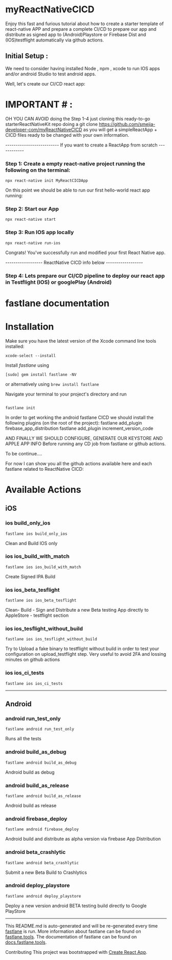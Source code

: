 # myReactNativeCICD

Enjoy this fast and furious tutorial about how to create a starter template of react-native APP and prepare a complete CI/CD to prepare our app and distribute as signed app to (Android)Playstore or Firebase Dist and (IOS)testflight automatically via github actions.



## Initial Setup :
We need to consider having installed Node , npm , xcode to run IOS apps and/or android  Studio to test android apps.

Well, let's create our CI/CD react app:

# IMPORTANT # :
OH YOU CAN AVOID doing the Step 1-4 just cloning this ready-to-go starterReactNativeKit repo doing a git clone https://github.com/smejia-developer-com/myReactNativeCICD as you will get a simpleReactApp + CICD files ready to be changed with your own information.


-------------------------- If you want to create a ReactApp from scratch ------------

### Step 1: Create a empty react-native project running the following on the terminal:

```
npx react-native init MyReactCICDApp
```


On this point we should be able to run our first hello-world react app running:

### Step 2: Start our App 
```
npx react-native start
```


### Step 3: Run IOS app locally
```
npx react-native run-ios
```


Congrats! You've successfully run and modified your first React Native app.


------------------  ReactNative CICD info below ------------------

### Step 4: Lets prepare our CI/CD pipeline to deploy our react app in Testflight (IOS) or googlePlay (Android)





fastlane documentation
================
# Installation

Make sure you have the latest version of the Xcode command line tools installed:

```
xcode-select --install
```

Install _fastlane_ using
```
[sudo] gem install fastlane -NV
```
or alternatively using `brew install fastlane`


Navigate your terminal to your project's directory and run
```

fastlane init
```

In order to get working the android fastlane CICD we should install the following plugins (on the root of the project):
fastlane add_plugin firebase_app_distribution
fastlane add_plugin increment_version_code

AND FINALLY WE SHOULD CONFIGURE, GENERATE OUR KEYSTORE AND APPLE APP INFO Before running any CD job from fastlane or github actions.

To be continue....

For now I can show you all the github actions available here and each fastlane related to ReactNative CICD:


# Available Actions
## iOS
### ios build_only_ios
```
fastlane ios build_only_ios
```
Clean and Build IOS only
### ios ios_build_with_match
```
fastlane ios ios_build_with_match
```
Create Signed IPA Build
### ios ios_beta_tesflight
```
fastlane ios ios_beta_tesflight
```
Clean- Build - Sign and Distribute a new Beta testing App directly to AppleStore - testflight section 
### ios ios_tesflight_without_build
```
fastlane ios ios_tesflight_without_build
```
Try to Upload a fake binary to testflight without build in order to test your configuration on upload_testflight step. Very useful to avoid 2FA and lossing minutes on github actions
### ios ios_ci_tests
```
fastlane ios ios_ci_tests
```


----

## Android
### android run_test_only
```
fastlane android run_test_only
```
Runs all the tests
### android build_as_debug
```
fastlane android build_as_debug
```
Android build as debug
### android build_as_release
```
fastlane android build_as_release
```
Android build as release
### android firebase_deploy
```
fastlane android firebase_deploy
```
Android build and distribute as alpha version via firebase App Distribution
### android beta_crashlytic
```
fastlane android beta_crashlytic
```
Submit a new Beta Build to Crashlytics
### android deploy_playstore
```
fastlane android deploy_playstore
```
Deploy a new version android BETA testing build directly to Google PlayStore

----

This README.md is auto-generated and will be re-generated every time [fastlane](https://fastlane.tools) is run.
More information about fastlane can be found on [fastlane.tools](https://fastlane.tools).
The documentation of fastlane can be found on [docs.fastlane.tools](https://docs.fastlane.tools).


Contributing
This project was bootstrapped with [Create React App](https://github.com/facebook/create-react-app).

